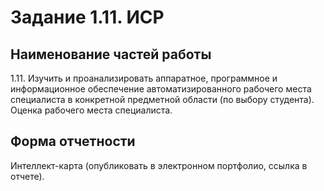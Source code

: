 # Задание 1.11. ИСР

## Наименование частей работы
1.11. Изучить и проанализировать аппаратное, программное и информационное обеспечение автоматизированного рабочего места специалиста в конкретной предметной области (по выбору студента). Оценка рабочего места специалиста.

## Форма отчетности
Интеллект-карта (опубликовать в электронном портфолио, ссылка в отчете).
